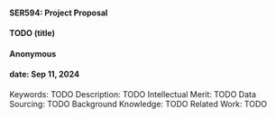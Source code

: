 #### SER594: Project Proposal
#### TODO (title)
#### Anonymous
#### date: Sep 11, 2024

Keywords: TODO
Description: TODO
Intellectual Merit: TODO
Data Sourcing: TODO
Background Knowledge: TODO
Related Work: TODO